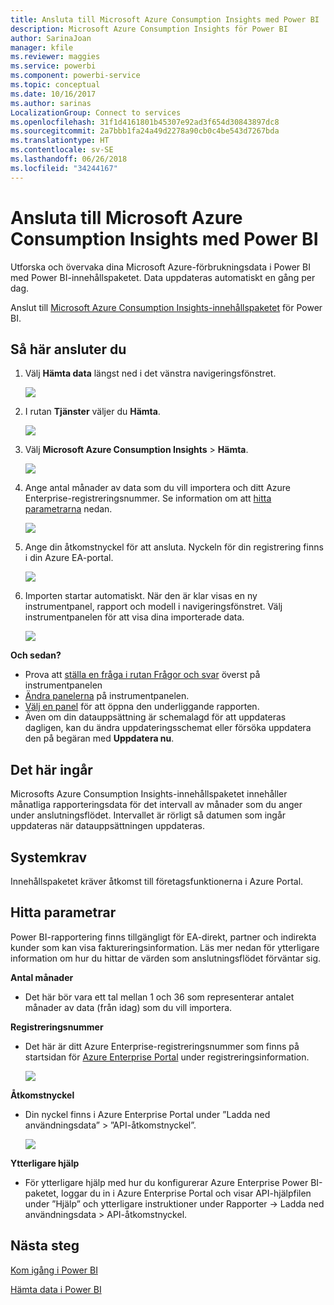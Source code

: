```yaml
---
title: Ansluta till Microsoft Azure Consumption Insights med Power BI
description: Microsoft Azure Consumption Insights för Power BI
author: SarinaJoan
manager: kfile
ms.reviewer: maggies
ms.service: powerbi
ms.component: powerbi-service
ms.topic: conceptual
ms.date: 10/16/2017
ms.author: sarinas
LocalizationGroup: Connect to services
ms.openlocfilehash: 31f1d4161801b45307e92ad3f654d30843897dc8
ms.sourcegitcommit: 2a7bbb1fa24a49d2278a90cb0c4be543d7267bda
ms.translationtype: HT
ms.contentlocale: sv-SE
ms.lasthandoff: 06/26/2018
ms.locfileid: "34244167"
---
```

# <a name="connect-to-microsoft-azure-consumption-insights-with-power-bi"></a>Ansluta till Microsoft Azure Consumption Insights med Power BI
Utforska och övervaka dina Microsoft Azure-förbrukningsdata i Power BI med Power BI-innehållspaketet. Data uppdateras automatiskt en gång per dag.

Anslut till [Microsoft Azure Consumption Insights-innehållspaketet](https://app.powerbi.com/getdata/services/azureconsumption) för Power BI.

## <a name="how-to-connect"></a>Så här ansluter du
1. Välj **Hämta data** längst ned i det vänstra navigeringsfönstret.
   
    ![](media/service-connect-to-azure-consumption-insights/getdata.png)
2. I rutan **Tjänster** väljer du **Hämta**.
   
   ![](media/service-connect-to-azure-consumption-insights/services.png)
3. Välj **Microsoft Azure Consumption Insights** \> **Hämta**. 
   
   ![](media/service-connect-to-azure-consumption-insights/mazureconsumption.png)
4. Ange antal månader av data som du vill importera och ditt Azure Enterprise-registreringsnummer. Se information om att [hitta parametrarna](#FindingParams) nedan.
   
    ![](media/service-connect-to-azure-consumption-insights/azureconsumptionparams.png)
5. Ange din åtkomstnyckel för att ansluta. Nyckeln för din registrering finns i din Azure EA-portal. 
   
    ![](media/service-connect-to-azure-consumption-insights/msazureconsumptioncreds.png)
6. Importen startar automatiskt. När den är klar visas en ny instrumentpanel, rapport och modell i navigeringsfönstret. Välj instrumentpanelen för att visa dina importerade data.
   
   ![](media/service-connect-to-azure-consumption-insights/msazureconsumptiondashboard.png)

**Och sedan?**

* Prova att [ställa en fråga i rutan Frågor och svar](power-bi-q-and-a.md) överst på instrumentpanelen
* [Ändra panelerna](service-dashboard-edit-tile.md) på instrumentpanelen.
* [Välj en panel](service-dashboard-tiles.md) för att öppna den underliggande rapporten.
* Även om din datauppsättning är schemalagd för att uppdateras dagligen, kan du ändra uppdateringsschemat eller försöka uppdatera den på begäran med **Uppdatera nu**.

## <a name="whats-included"></a>Det här ingår
Microsofts Azure Consumption Insights-innehållspaketet innehåller månatliga rapporteringsdata för det intervall av månader som du anger under anslutningsflödet. Intervallet är rörligt så datumen som ingår uppdateras när datauppsättningen uppdateras.

## <a name="system-requirements"></a>Systemkrav
Innehållspaketet kräver åtkomst till företagsfunktionerna i Azure Portal. 

<a name="FindingParams"></a>

## <a name="finding-parameters"></a>Hitta parametrar
Power BI-rapportering finns tillgängligt för EA-direkt, partner och indirekta kunder som kan visa faktureringsinformation. Läs mer nedan för ytterligare information om hur du hittar de värden som anslutningsflödet förväntar sig.

**Antal månader**

* Det här bör vara ett tal mellan 1 och 36 som representerar antalet månader av data (från idag) som du vill importera.

**Registreringsnummer**

* Det här är ditt Azure Enterprise-registreringsnummer som finns på startsidan för [Azure Enterprise Portal](https://ea.azure.com/) under registreringsinformation.
  
    ![](media/service-connect-to-azure-consumption-insights/params2.png)

**Åtkomstnyckel**

* Din nyckel finns i Azure Enterprise Portal under ”Ladda ned användningsdata” > ”API-åtkomstnyckel”.
  
    ![](media/service-connect-to-azure-consumption-insights/creds2.png)

**Ytterligare hjälp**

* För ytterligare hjälp med hur du konfigurerar Azure Enterprise Power BI-paketet, loggar du in i Azure Enterprise Portal och visar API-hjälpfilen under ”Hjälp” och ytterligare instruktioner under Rapporter -> Ladda ned användningsdata > API-åtkomstnyckel. 

## <a name="next-steps"></a>Nästa steg
[Kom igång i Power BI](service-get-started.md)

[Hämta data i Power BI](service-get-data.md)

